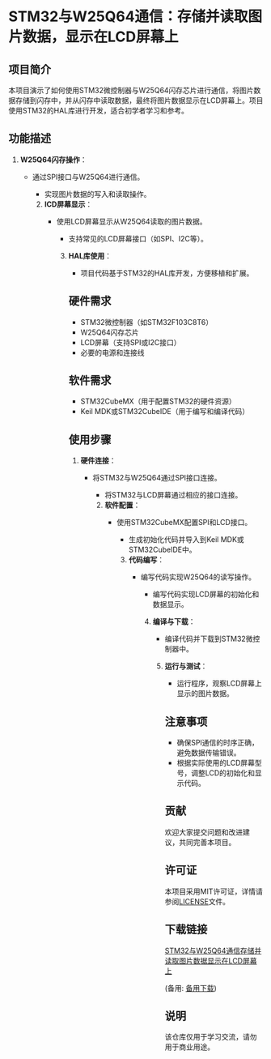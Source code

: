 # STM32与W25Q64通信：存储并读取图片数据，显示在LCD屏幕上

## 项目简介

本项目演示了如何使用STM32微控制器与W25Q64闪存芯片进行通信，将图片数据存储到闪存中，并从闪存中读取数据，最终将图片数据显示在LCD屏幕上。项目使用STM32的HAL库进行开发，适合初学者学习和参考。

## 功能描述

1. **W25Q64闪存操作**：
   - 通过SPI接口与W25Q64进行通信。
      - 实现图片数据的写入和读取操作。

      2. **lCD屏幕显示**：
         - 使用LCD屏幕显示从W25Q64读取的图片数据。
            - 支持常见的LCD屏幕接口（如SPI、I2C等）。

            3. **HAL库使用**：
               - 项目代码基于STM32的HAL库开发，方便移植和扩展。

               ## 硬件需求

               - STM32微控制器（如STM32F103C8T6）
               - W25Q64闪存芯片
               - LCD屏幕（支持SPI或I2C接口）
               - 必要的电源和连接线

               ## 软件需求

               - STM32CubeMX（用于配置STM32的硬件资源）
               - Keil MDK或STM32CubeIDE（用于编写和编译代码）

               ## 使用步骤

               1. **硬件连接**：
                  - 将STM32与W25Q64通过SPI接口连接。
                     - 将STM32与LCD屏幕通过相应的接口连接。

                     2. **软件配置**：
                        - 使用STM32CubeMX配置SPI和LCD接口。
                           - 生成初始化代码并导入到Keil MDK或STM32CubeIDE中。

                           3. **代码编写**：
                              - 编写代码实现W25Q64的读写操作。
                                 - 编写代码实现LCD屏幕的初始化和数据显示。

                                 4. **编译与下载**：
                                    - 编译代码并下载到STM32微控制器中。

                                    5. **运行与测试**：
                                       - 运行程序，观察LCD屏幕上显示的图片数据。

                                       ## 注意事项

                                       - 确保SPI通信的时序正确，避免数据传输错误。
                                       - 根据实际使用的LCD屏幕型号，调整LCD的初始化和显示代码。

                                       ## 贡献

                                       欢迎大家提交问题和改进建议，共同完善本项目。

                                       ## 许可证

                                       本项目采用MIT许可证，详情请参阅[LICENSE](LICENSE)文件。

                                       ## 下载链接
                                       [STM32与W25Q64通信存储并读取图片数据显示在LCD屏幕上](https://pan.quark.cn/s/ae82e4cb06a4) 

                                       (备用: [备用下载](https://pan.baidu.com/s/1Oip3_M8f3uTP13bT4Y583w?pwd=1234))

                                       ## 说明

                                       该仓库仅用于学习交流，请勿用于商业用途。
